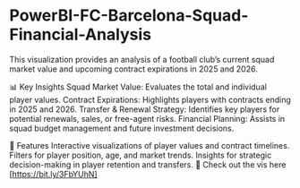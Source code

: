 # PowerBI-FC-Barcelona-Squad-Financial-Analysis


This visualization provides an analysis of a football club’s current squad market value and upcoming contract expirations in 2025 and 2026.

📊 Key Insights
Squad Market Value: Evaluates the total and individual player values.
Contract Expirations: Highlights players with contracts ending in 2025 and 2026.
Transfer & Renewal Strategy: Identifies key players for potential renewals, sales, or free-agent risks.
Financial Planning: Assists in squad budget management and future investment decisions.

🚀 Features
Interactive visualizations of player values and contract timelines.
Filters for player position, age, and market trends.
Insights for strategic decision-making in player retention and transfers.
🔗 Check out the vis here [https://bit.ly/3FbYUhN]
